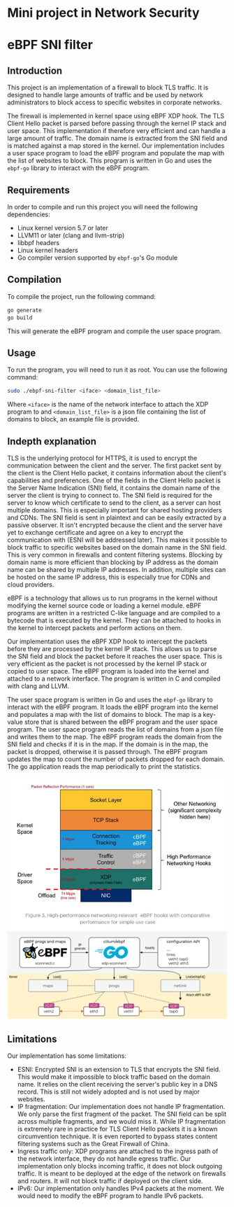 # Mini project in Network Security
# eBPF SNI filter

## Introduction

This project is an implementation of a firewall to block TLS traffic.
It is designed to handle large amounts of traffic and be used by network administrators to block access to specific websites in corporate networks.

The firewall is implemented in kernel space using eBPF XDP hook. The TLS Client Hello packet is parsed before
passing through the kernel IP stack and user space. 
This implementation if therefore very efficient and can handle a large amount of traffic.
The domain name is extracted from the SNI field and is matched against a map stored in the kernel.
Our implementation includes a user space program to load the eBPF program and populate the map with the list of websites to block.
This program is written in Go and uses the `ebpf-go` library to interact with the eBPF program.

## Requirements

In order to compile and run this project you will need the following dependencies:

- Linux kernel version 5.7 or later
- LLVM11 or later (clang and llvm-strip)
- libbpf headers
- Linux kernel headers
- Go compiler version supported by `ebpf-go`'s Go module

## Compilation

To compile the project, run the following command:

```bash
go generate
go build
```

This will generate the eBPF program and compile the user space program.

## Usage

To run the program, you will need to run it as root. You can use the following command:

```bash
sudo ./ebpf-sni-filter <iface> <domain_list_file>
```

Where `<iface>` is the name of the network interface to attach the XDP program to 
and `<domain_list_file>` is a json file containing the list of domains to block, an example file is provided.

## Indepth explanation

TLS is the underlying protocol for HTTPS, it is used to encrypt the communication between the client and the server.
The first packet sent by the client is the Client Hello packet, it contains information about the client's capabilities and preferences.
One of the fields in the Client Hello packet is the Server Name Indication (SNI) field, it contains the domain name of the server the client is trying to connect to.
The SNI field is required for the server to know which certificate to send to the client, as a server can host multiple domains.
This is especially important for shared hosting providers and CDNs.
The SNI field is sent in plaintext and can be easily extracted by a passive observer. It isn't encrypted because the client and the server
have yet to exchange certificate and agree on a key to encrypt the communication with (ESNI will be addressed later).
This makes it possible to block traffic to specific websites based on the domain name in the SNI field. 
This is very common in firewalls and content filtering systems. 
Blocking by domain name is more efficient than blocking by IP address as the domain name can be shared by multiple IP addresses.
In addition, multiple sites can be hosted on the same IP address, this is especially true for CDNs and cloud providers.

eBPF is a technology that allows us to run programs in the kernel without modifying the kernel source code or loading a kernel module.
eBPF programs are written in a restricted C-like language and are compiled to a bytecode that is executed by the kernel.
They can be attached to hooks in the kernel to intercept packets and perform actions on them. 

Our implementation uses the eBPF XDP hook to intercept the packets before they are processed by the kernel IP stack.
This allows us to parse the SNI field and block the packet before it reaches the user space.
This is very efficient as the packet is not processed by the kernel IP stack or copied to user space.
The eBPF program is loaded into the kernel and attached to a network interface.
The program is written in C and compiled with clang and LLVM.

The user space program is written in Go and uses the `ebpf-go` library to interact with the eBPF program.
It loads the eBPF program into the kernel and populates a map with the list of domains to block.
The map is a key-value store that is shared between the eBPF program and the user space program.
The user space program reads the list of domains from a json file and writes them to the map.
The eBPF program reads the domain from the SNI field and checks if it is in the map.
If the domain is in the map, the packet is dropped, otherwise it is passed through.
The eBPF program updates the map to count the number of packets dropped for each domain.
The go application reads the map periodically to print the statistics.

![img.png](img.png)
![img_1.png](img_1.png)

## Limitations

Our implementation has some limitations:

- ESNI: Encrypted SNI is an extension to TLS that encrypts the SNI field. 
This would make it impossible to block traffic based on the domain name. 
It relies on the client receiving the server's public key in a DNS record. 
This is still not widely adopted and is not used by major websites.
- IP fragmentation: Our implementation does not handle IP fragmentation. We only parse the first fragment of the packet.
The SNI field can be split across multiple fragments, and we would miss it. While IP fragmentation is extremely rare in practice 
for TLS Client Hello packets it is a known circumvention technique. 
It is even reported to bypass states content filtering systems such as the Great Firewall of China.
- Ingress traffic only: XDP programs are attached to the ingress path of the network interface, they do not handle egress traffic.
Our implementation only blocks incoming traffic, it does not block outgoing traffic. It is meant to be deployed at the edge of the network on firewalls and routers.
It will not block traffic if deployed on the client side.
- IPv6: Our implementation only handles IPv4 packets at the moment. We would need to modify the eBPF program to handle IPv6 packets.